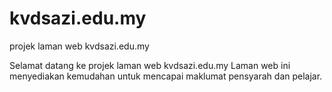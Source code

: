 # kvdsazi.edu.my
projek laman web kvdsazi.edu.my

Selamat datang ke projek laman web kvdsazi.edu.my
Laman web ini menyediakan kemudahan untuk mencapai maklumat pensyarah dan pelajar.
